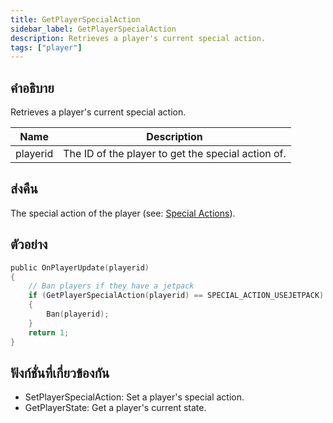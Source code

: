 ```yaml
---
title: GetPlayerSpecialAction
sidebar_label: GetPlayerSpecialAction
description: Retrieves a player's current special action.
tags: ["player"]
---
```


## คำอธิบาย

Retrieves a player's current special action.

| Name     | Description                                        |
| -------- | -------------------------------------------------- |
| playerid | The ID of the player to get the special action of. |

## ส่งคืน

The special action of the player (see: [Special Actions](../resources/specialactions)).

## ตัวอย่าง

```c
public OnPlayerUpdate(playerid)
{
    // Ban players if they have a jetpack
    if (GetPlayerSpecialAction(playerid) == SPECIAL_ACTION_USEJETPACK)
    {
        Ban(playerid);
    }
    return 1;
}
```

## ฟังก์ชั่นที่เกี่ยวข้องกัน

- SetPlayerSpecialAction: Set a player's special action.
- GetPlayerState: Get a player's current state.
